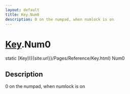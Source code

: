 ```yaml
---
layout: default
title: Key.Num0
description: 0 on the numpad, when numlock is on
---
```

# [Key]({{site.url}}/Pages/Reference/Key.html).Num0

<div class='signature' markdown='1'>
static [Key]({{site.url}}/Pages/Reference/Key.html) Num0
</div>

## Description
0 on the numpad, when numlock is on


